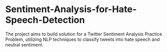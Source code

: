 # Sentiment-Analysis-for-Hate-Speech-Detection
The project aims to build solution for a Twitter Sentiment Analysis Practice Problem, utilizing NLP techniques to classify tweets into hate speech and neutral sentiment.
